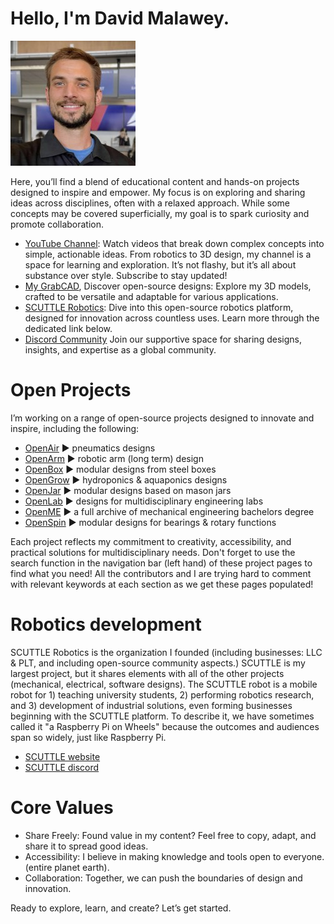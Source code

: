 # Hello, I'm David Malawey.

![David Malawey](img/1699384920784.jpeg ':class=image-border-rounded')

Here, you’ll find a blend of educational content and hands-on projects designed to inspire and empower. My focus is on exploring and sharing ideas across disciplines, often with a relaxed approach. While some concepts may be covered superficially, my goal is to spark curiosity and promote collaboration.

* [YouTube Channel](https://www.youtube.com/@davidmalawey): Watch videos that break down complex concepts into simple, actionable ideas. From robotics to 3D design, my channel is a space for learning and exploration. It’s not flashy, but it’s all about substance over style. Subscribe to stay updated!
* [My GrabCAD](https://grabcad.com/david.m-50), Discover open-source designs: Explore my 3D models, crafted to be versatile and adaptable for various applications.
* [SCUTTLE Robotics](http://scuttlerobot.org): Dive into this open-source robotics platform, designed for innovation across countless uses. Learn more through the dedicated link below.
* [Discord Community](https://discord.gg/Ga3A3csy) Join our supportive space for sharing designs, insights, and expertise as a global community.

# Open Projects

I’m working on a range of open-source projects designed to innovate and inspire, including the following:
* [OpenAir](https://qr.net/openairproject) ► pneumatics designs
* [OpenArm](https://qr.net/openarmproject) ► robotic arm (long term) design
* [OpenBox](https://qr.net/openboxproject) ► modular designs from steel boxes
* [OpenGrow](https://qr.net/opengrowproject) ► hydroponics & aquaponics designs
* [OpenJar](https://qr.net/openjarproject) ► modular designs based on mason jars
* [OpenLab](https://qr.net/openlabproject) ► designs for multidisciplinary engineering labs
* [OpenME](https://qr.net/openmeproject) ► a full archive of mechanical engineering bachelors degree
* [OpenSpin](https://qr.net/openspinproject) ► modular designs for bearings & rotary functions

Each project reflects my commitment to creativity, accessibility, and practical solutions for multidisciplinary needs.  Don't forget to use the search function in the navigation bar (left hand) of these project pages to find what you need!  All the contributors and I are trying hard to comment with relevant keywords at each section as we get these pages populated!

# Robotics development

SCUTTLE Robotics is the organization I founded (including businesses: LLC & PLT, and including open-source community aspects.)  SCUTTLE is my largest project, but it shares elements with all of the other projects (mechanical, electrical, software designs).  The SCUTTLE robot is a mobile robot for 1) teaching university students, 2) performing robotics research, and 3) development of industrial solutions, even forming businesses beginning with the SCUTTLE platform.  To describe it, we have sometimes called it "a Raspberry Pi on Wheels" because the outcomes and audiences span so widely, just like Raspberry Pi.

* [SCUTTLE website](https://www.scuttlerobot.org)
* [SCUTTLE discord](https://discord.gg/yw3ypxbZ5X)

# Core Values

- Share Freely: Found value in my content? Feel free to copy, adapt, and share it to spread good ideas.
- Accessibility: I believe in making knowledge and tools open to everyone. (entire planet earth).
- Collaboration: Together, we can push the boundaries of design and innovation.

Ready to explore, learn, and create? Let’s get started.

